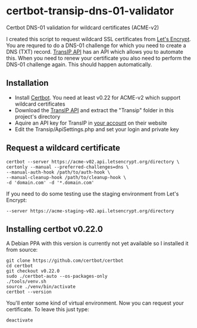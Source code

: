 # certbot-transip-dns-01-validator
Certbot DNS-01 validation for wildcard certificates (ACME-v2)

I created this script to request wildcard SSL certificates from [Let's Encrypt][1]. You are requred to do a DNS-01 
challenge for which you need to create a DNS (TXT) record.  [TransIP API][3] has an API which allows you to automate this. 
When you need to renew your certificate you also need to perform the DNS-01 challenge again. This should happen automatically.

Installation
------------

* Install [Certbot][2]. You need at least v0.22 for ACME-v2 which support wildcard certificates
* Download the [TransIP API][3] and extract the "Transip" folder in this project's directory
* Aquire an API key for TransIP in [your account][4] on their website
* Edit the Transip/ApiSettings.php and set your login and private key

Request a wildcard certificate
------------

```
certbot --server https://acme-v02.api.letsencrypt.org/directory \
certonly --manual --preferred-challenges=dns \
--manual-auth-hook /path/to/auth-hook \
--manual-cleanup-hook /path/to/cleanup-hook \
-d 'domain.com' -d '*.domain.com'
```

If you need to do some testing use the staging environment from Let's Encrypt:
```
--server https://acme-staging-v02.api.letsencrypt.org/directory
```

Installing certbot v0.22.0
------------
A Debian PPA with this version is currently not yet available so I installed it from source: 
```
git clone https://github.com/certbot/certbot
cd certbot
git checkout v0.22.0
sudo ./certbot-auto --os-packages-only
./tools/venv.sh
source ./venv/bin/activate
certbot --version
```
You'll enter some kind of virtual environment. Now you can request your certificate. To leave this just type:
```
deactivate
```

[1]: https://letsencrypt.org/
[2]: https://certbot.eff.org/
[3]: https://www.transip.nl/transip/api/
[4]: https://www.transip.nl/cp/account/api/
